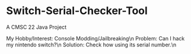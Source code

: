 # Switch-Serial-Checker-Tool
A CMSC 22 Java Project

My Hobby/Interest: Console Modding/Jailbreaking\n
Problem: Can I hack my nintendo switch?\n
Solution: Check how using its serial number.\n
